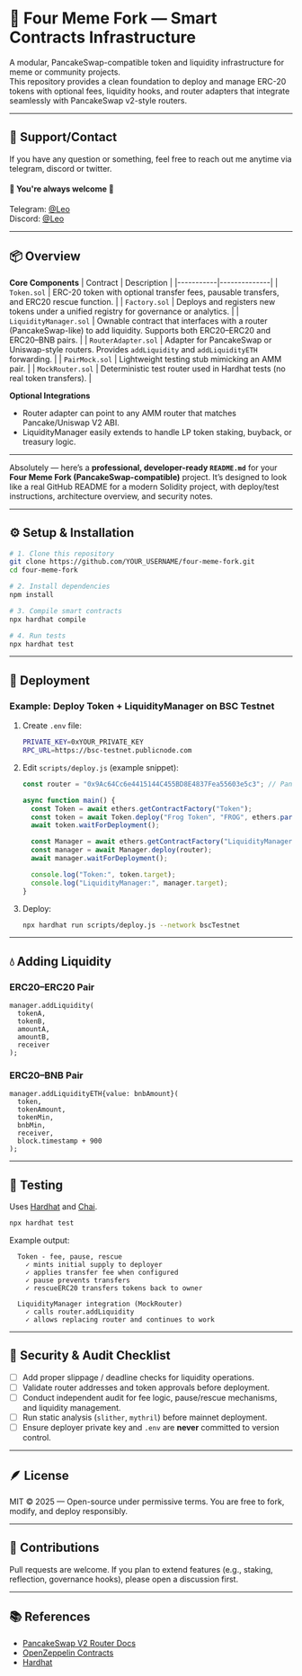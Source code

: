 # 🐸 Four Meme Fork — Smart Contracts Infrastructure

A modular, PancakeSwap-compatible token and liquidity infrastructure for meme or community projects.  
This repository provides a clean foundation to deploy and manage ERC-20 tokens with optional fees, liquidity hooks, and router adapters that integrate seamlessly with PancakeSwap v2-style routers.

---

## 🤝 Support/Contact
If you have any question or something, feel free to reach out me anytime via telegram, discord or twitter.
<br>
#### 🌹 You're always welcome 🌹

Telegram: [@Leo](https://t.me/shinnyleo0912) <br>
Discord: [@Leo](https://discord.com/users/695754747843444738) <br>

---


## 📦 Overview

**Core Components**
| Contract | Description |
|-----------|--------------|
| `Token.sol` | ERC-20 token with optional transfer fees, pausable transfers, and ERC20 rescue function. |
| `Factory.sol` | Deploys and registers new tokens under a unified registry for governance or analytics. |
| `LiquidityManager.sol` | Ownable contract that interfaces with a router (PancakeSwap-like) to add liquidity. Supports both ERC20–ERC20 and ERC20–BNB pairs. |
| `RouterAdapter.sol` | Adapter for PancakeSwap or Uniswap-style routers. Provides `addLiquidity` and `addLiquidityETH` forwarding. |
| `PairMock.sol` | Lightweight testing stub mimicking an AMM pair. |
| `MockRouter.sol` | Deterministic test router used in Hardhat tests (no real token transfers). |

**Optional Integrations**
- Router adapter can point to any AMM router that matches Pancake/Uniswap V2 ABI.
- LiquidityManager easily extends to handle LP token staking, buyback, or treasury logic.

---


Absolutely — here’s a **professional, developer-ready `README.md`** for your **Four Meme Fork (PancakeSwap-compatible)** project.
It’s designed to look like a real GitHub README for a modern Solidity project, with deploy/test instructions, architecture overview, and security notes.

---

## ⚙️ Setup & Installation

```bash
# 1. Clone this repository
git clone https://github.com/YOUR_USERNAME/four-meme-fork.git
cd four-meme-fork

# 2. Install dependencies
npm install

# 3. Compile smart contracts
npx hardhat compile

# 4. Run tests
npx hardhat test
````

---

## 🚀 Deployment

### Example: Deploy Token + LiquidityManager on BSC Testnet

1. Create `.env` file:

   ```bash
   PRIVATE_KEY=0xYOUR_PRIVATE_KEY
   RPC_URL=https://bsc-testnet.publicnode.com
   ```

2. Edit `scripts/deploy.js` (example snippet):

   ```js
   const router = "0x9Ac64Cc6e4415144C455BD8E4837Fea55603e5c3"; // PancakeSwap V2 router (Testnet)

   async function main() {
     const Token = await ethers.getContractFactory("Token");
     const token = await Token.deploy("Frog Token", "FROG", ethers.parseUnits("1000000000", 18), deployer.address);
     await token.waitForDeployment();

     const Manager = await ethers.getContractFactory("LiquidityManager");
     const manager = await Manager.deploy(router);
     await manager.waitForDeployment();

     console.log("Token:", token.target);
     console.log("LiquidityManager:", manager.target);
   }
   ```

3. Deploy:

   ```bash
   npx hardhat run scripts/deploy.js --network bscTestnet
   ```

---

## 💧 Adding Liquidity

### ERC20–ERC20 Pair

```solidity
manager.addLiquidity(
  tokenA,
  tokenB,
  amountA,
  amountB,
  receiver
);
```

### ERC20–BNB Pair

```solidity
manager.addLiquidityETH{value: bnbAmount}(
  token,
  tokenAmount,
  tokenMin,
  bnbMin,
  receiver,
  block.timestamp + 900
);
```

---

## 🧪 Testing

Uses [Hardhat](https://hardhat.org/) and [Chai](https://www.chaijs.com/).

```bash
npx hardhat test
```

Example output:

```
  Token - fee, pause, rescue
    ✓ mints initial supply to deployer
    ✓ applies transfer fee when configured
    ✓ pause prevents transfers
    ✓ rescueERC20 transfers tokens back to owner

  LiquidityManager integration (MockRouter)
    ✓ calls router.addLiquidity
    ✓ allows replacing router and continues to work
```

---

## 🔐 Security & Audit Checklist

* [ ] Add proper slippage / deadline checks for liquidity operations.
* [ ] Validate router addresses and token approvals before deployment.
* [ ] Conduct independent audit for fee logic, pause/rescue mechanisms, and liquidity management.
* [ ] Run static analysis (`slither`, `mythril`) before mainnet deployment.
* [ ] Ensure deployer private key and `.env` are **never** committed to version control.

---

## 🪶 License

MIT © 2025 — Open-source under permissive terms.
You are free to fork, modify, and deploy responsibly.

---

## 🤝 Contributions

Pull requests are welcome.
If you plan to extend features (e.g., staking, reflection, governance hooks), please open a discussion first.

---

## 📚 References

* [PancakeSwap V2 Router Docs](https://docs.pancakeswap.finance/code/smart-contracts/pancakeswap-exchange/router-v2)
* [OpenZeppelin Contracts](https://docs.openzeppelin.com/contracts)
* [Hardhat](https://hardhat.org/getting-started/)

```

